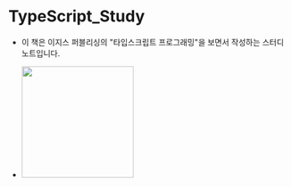 # TypeScript_Study

- 이 책은 이지스 퍼블리싱의 "타입스크립트 프로그래밍"을 보면서 작성하는 스터디 노트입니다.

- <img src="http://image.kyobobook.co.kr/images/book/xlarge/482/x9791163031482.jpg" width="200px" >

